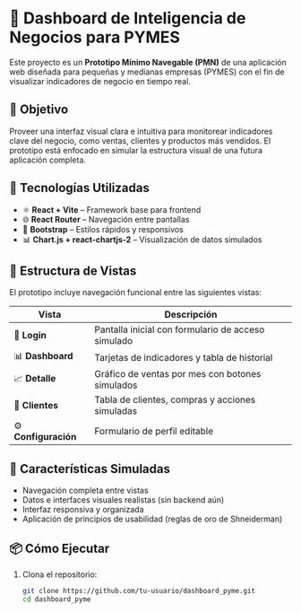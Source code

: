 # 🧭 Dashboard de Inteligencia de Negocios para PYMES

Este proyecto es un **Prototipo Mínimo Navegable (PMN)** de una aplicación web diseñada para pequeñas y medianas empresas (PYMES) con el fin de visualizar indicadores de negocio en tiempo real.

## 🚀 Objetivo

Proveer una interfaz visual clara e intuitiva para monitorear indicadores clave del negocio, como ventas, clientes y productos más vendidos. El prototipo está enfocado en simular la estructura visual de una futura aplicación completa.

## 🧱 Tecnologías Utilizadas

- ⚛️ **React + Vite** – Framework base para frontend
- 🌐 **React Router** – Navegación entre pantallas
- 🎨 **Bootstrap** – Estilos rápidos y responsivos
- 📊 **Chart.js + react-chartjs-2** – Visualización de datos simulados

## 📄 Estructura de Vistas

El prototipo incluye navegación funcional entre las siguientes vistas:

| Vista            | Descripción |
|------------------|-------------|
| 🔐 **Login**      | Pantalla inicial con formulario de acceso simulado |
| 📊 **Dashboard**  | Tarjetas de indicadores y tabla de historial |
| 📈 **Detalle**     | Gráfico de ventas por mes con botones simulados |
| 👥 **Clientes**    | Tabla de clientes, compras y acciones simuladas |
| ⚙️ **Configuración** | Formulario de perfil editable |

## 🎯 Características Simuladas

- Navegación completa entre vistas
- Datos e interfaces visuales realistas (sin backend aún)
- Interfaz responsiva y organizada
- Aplicación de principios de usabilidad (reglas de oro de Shneiderman)

## 📦 Cómo Ejecutar

1. Clona el repositorio:
   ```bash
   git clone https://github.com/tu-usuario/dashboard_pyme.git
   cd dashboard_pyme
